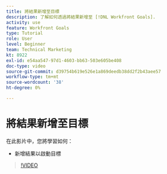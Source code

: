 ```yaml
---
title: 將結果新增至目標
description: 了解如何透過將結果新增至 [!DNL Workfront Goals].
activity: use
feature: Workfront Goals
type: Tutorial
role: User
level: Beginner
team: Technical Marketing
kt: 8922
exl-id: e54aa547-97d1-4603-bb63-503e605be408
doc-type: video
source-git-commit: d39754b619e526e1a869deedb38dd2f2b43aee57
workflow-type: tm+mt
source-wordcount: '38'
ht-degree: 0%

---
```


# 將結果新增至目標

在此影片中，您將學習如何：

* 新增結果以啟動目標

>[!VIDEO](https://video.tv.adobe.com/v/335194/?quality=12)
